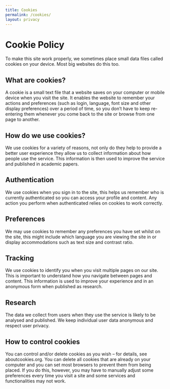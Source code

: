 ```yaml
---
title: Cookies
permalink: /cookies/
layout: privacy
---
```


# Cookie Policy
To make this site work properly, we sometimes place small data files called cookies on your device. Most big websites do this too.

## What are cookies?
A cookie is a small text file that a website saves on your computer or mobile device when you visit the site. It enables the website to remember your actions and preferences (such as login, language, font size and other display preferences) over a period of time, so you don’t have to keep re-entering them whenever you come back to the site or browse from one page to another.

## How do we use cookies?
We use cookies for a variety of reasons, not only do they help to provide a better user experience they allow us to collect information about how people use the service. This information is then used to improve the service and published in academic papers.

## Authentication
We use cookies when you sign in to the site, this helps us remember who is currently authenticated so you can access your profile and content. Any action you perform when authenticated relies on cookies to work correctly.

## Preferences
We may use cookies to remember any preferences you have set whilst on the site, this might include which language you are viewing the site in or display accommodations such as text size and contrast ratio.

## Tracking
We use cookies to identify you when you visit multiple pages on our site. This is important to understand how you navigate between pages and content. This information is used to improve your experience and in an anonymous form when published as research.

## Research
The data we collect from users when they use the service is likely to be analysed and published. We keep individual user data anonymous and respect user privacy.

<!-- ## Do we use other cookies?
We use [Fathom](https://usefathom.com/) to track how people use our site. Google use cookies to track usage, we encourage you to review their privacy policy and terms if you accept the use of cookies on this site. -->

## How to control cookies
You can control and/or delete cookies as you wish – for details, see aboutcookies.org. You can delete all cookies that are already on your computer and you can set most browsers to prevent them from being placed. If you do this, however, you may have to manually adjust some preferences every time you visit a site and some services and functionalities may not work.